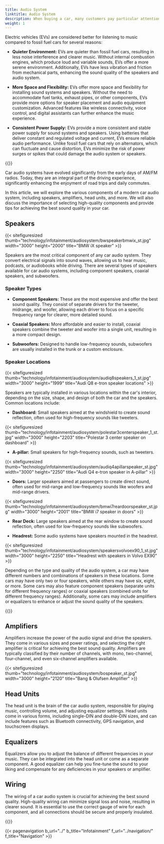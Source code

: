 ```yaml
---
title: Audio System
linktitle: Audio System
description: When buying a car, many customers pay particular attention to the audio system. That is because the car is specifically where people listen to music enthusiastically and frequently.
weight: 1
---
```

<!-- markdownlint-disable MD033 -->

Electric vehicles (EVs) are considered better for listening to music compared to fossil fuel cars for several reasons:

- **Quieter Environment:** EVs are quieter than fossil fuel cars, resulting in less noise interference and clearer music. Without internal combustion engines, which produce loud and variable sounds, EVs offer a more serene environment. Additionally, EVs have less vibration and friction from mechanical parts, enhancing the sound quality of the speakers and audio system.

- **More Space and Flexibility:** EVs offer more space and flexibility for installing sound systems and speakers. Without the need to accommodate fuel tanks, exhaust pipes, or other components, EVs provide more options for speaker placement and audio equipment customization. Advanced features like wireless connectivity, voice control, and digital assistants can further enhance the music experience.

- **Consistent Power Supply:** EVs provide a more consistent and stable power supply for sound systems and speakers. Using batteries that deliver constant and regulated voltage and current, EVs ensure reliable audio performance. Unlike fossil fuel cars that rely on alternators, which can fluctuate and cause distortion, EVs minimize the risk of power surges or spikes that could damage the audio system or speakers.

{{<evkxdisplayaddarticle />}}

Car audio systems have evolved significantly from the early days of AM/FM radios. Today, they are an integral part of the driving experience, significantly enhancing the enjoyment of road trips and daily commutes.

In this article, we will explore the various components of a modern car audio system, including speakers, amplifiers, head units, and more. We will also discuss the importance of selecting high-quality components and provide tips for achieving the best sound quality in your car.

## Speakers

{{< sitefiguresized thumb="technology/infotainment/audiosystem/bwspeakerbmwix_st.jpg" width="3000" height="2000" title="BMW iX speaker" >}}

Speakers are the most critical component of any car audio system. They convert electrical signals into sound waves, allowing us to hear music, podcasts, or audiobooks while driving. There are several types of speakers available for car audio systems, including component speakers, coaxial speakers, and subwoofers.

### Speaker Types

- **Component Speakers:** These are the most expensive and offer the best sound quality. They consist of separate drivers for the tweeter, midrange, and woofer, allowing each driver to focus on a specific frequency range for clearer, more detailed sound.

- **Coaxial Speakers:** More affordable and easier to install, coaxial speakers combine the tweeter and woofer into a single unit, resulting in a more compact design.

- **Subwoofers:** Designed to handle low-frequency sounds, subwoofers are usually installed in the trunk or a custom enclosure.

### Speaker Locations

{{< sitefiguresized thumb="technology/infotainment/audiosystem/audiq8speakers_1_st.jpg" width="3000" height="1999" title="Audi Q8 e-tron speaker locations" >}}

Speakers are typically installed in various locations within the car's interior, depending on the size, shape, and design of both the car and the speakers. Common locations include:

- **Dashboard:** Small speakers aimed at the windshield to create sound reflection, often used for high-frequency sounds like tweeters.

{{< sitefiguresized thumb="technology/infotainment/audiosystem/polestar3centerspeaker_1_st.jpg" width="3000" height="2203" title="Polestar 3 center speaker on dashboard" >}}

- **A-pillar:** Small speakers for high-frequency sounds, such as tweeters.

{{< sitefiguresized thumb="technology/infotainment/audiosystem/audiq4apillarspeaker_st.jpg" width="3000" height="2250" title="Audi Q4 e-tron speaker in A-pillar" >}}

- **Doors:** Larger speakers aimed at passengers to create direct sound, often used for mid-range and low-frequency sounds like woofers and mid-range drivers.

{{< sitefiguresized thumb="technology/infotainment/audiosystem/bmwi7reardoorspeaker_st.jpg" width="3000" height="2001" title="BMW i7 speaker in doors" >}}

- **Rear Deck:** Large speakers aimed at the rear window to create sound reflection, often used for low-frequency sounds like subwoofers.

- **Headrest:** Some audio systems have speakers mounted in the headrest.

{{< sitefiguresized thumb="technology/infotainment/audiosystem/speakersvolvoex90_1_st.jpg" width="3000" height="2250" title="Headrest with speakers in Volvo EX90" >}}

Depending on the type and quality of the audio system, a car may have different numbers and combinations of speakers in these locations. Some cars may have only two or four speakers, while others may have six, eight, or more. Some cars may also feature component speakers (separate units for different frequency ranges) or coaxial speakers (combined units for different frequency ranges). Additionally, some cars may include amplifiers or equalizers to enhance or adjust the sound quality of the speakers.

{{<evkxdisplayaddarticle />}}

## Amplifiers

Amplifiers increase the power of the audio signal and drive the speakers. They come in various sizes and power ratings, and selecting the right amplifier is critical for achieving the best sound quality. Amplifiers are typically classified by their number of channels, with mono, two-channel, four-channel, and even six-channel amplifiers available.

{{< sitefiguresized thumb="technology/infotainment/audiosystem/bospeaker_st.jpg" width="3000" height="2120" title="Bang & Olufsen Amplifier" >}}

## Head Units

The head unit is the brain of the car audio system, responsible for playing music, controlling volume, and adjusting equalizer settings. Head units come in various forms, including single-DIN and double-DIN sizes, and can include features such as Bluetooth connectivity, GPS navigation, and touchscreen displays.

## Equalizers

Equalizers allow you to adjust the balance of different frequencies in your music. They can be integrated into the head unit or come as a separate component. A good equalizer can help you fine-tune the sound to your liking and compensate for any deficiencies in your speakers or amplifier.

## Wiring

The wiring of a car audio system is crucial for achieving the best sound quality. High-quality wiring can minimize signal loss and noise, resulting in clearer sound. It is essential to use the correct gauge of wire for each component, and all connections should be secure and properly insulated.

{{<evkxdisplayaddarticle />}}

{{< pagenavigation b_url="../" b_title="Infotainment" f_url="../navigation/" f_title="Navigation" >}}